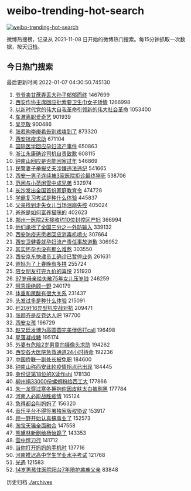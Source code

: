 # weibo-trending-hot-search

[![weibo-trending-hot-search](https://github.com/ameizi/weibo-trending-hot-search/actions/workflows/ci.yml/badge.svg)](https://github.com/ameizi/weibo-trending-hot-search/actions/workflows/ci.yml)

微博热搜榜，记录从 2021-11-08 日开始的微博热门搜索。每15分钟抓取一次数据，按天[归档](./archives)。

## 今日热门搜索

<!-- BEGIN --> 
最后更新时间 2022-01-07 04:30:50.745130 
1. [爷爷卖甘蔗弄丢大孙子郁郁而终](https://s.weibo.com/weibo?q=%23%E7%88%B7%E7%88%B7%E5%8D%96%E7%94%98%E8%94%97%E5%BC%84%E4%B8%A2%E5%A4%A7%E5%AD%99%E5%AD%90%E9%83%81%E9%83%81%E8%80%8C%E7%BB%88%23&Refer=top) 1467699
1. [西安作协主席回应批索要卫生巾女子矫情](https://s.weibo.com/weibo?q=%23%E8%A5%BF%E5%AE%89%E4%BD%9C%E5%8D%8F%E4%B8%BB%E5%B8%AD%E5%9B%9E%E5%BA%94%E6%89%B9%E7%B4%A2%E8%A6%81%E5%8D%AB%E7%94%9F%E5%B7%BE%E5%A5%B3%E5%AD%90%E7%9F%AB%E6%83%85%23&Refer=top) 1266998
1. [以新时代党的伟大自我革命引领新的伟大社会革命](https://s.weibo.com/weibo?q=%23%E4%BB%A5%E6%96%B0%E6%97%B6%E4%BB%A3%E5%85%9A%E7%9A%84%E4%BC%9F%E5%A4%A7%E8%87%AA%E6%88%91%E9%9D%A9%E5%91%BD%E5%BC%95%E9%A2%86%E6%96%B0%E7%9A%84%E4%BC%9F%E5%A4%A7%E7%A4%BE%E4%BC%9A%E9%9D%A9%E5%91%BD%23&Refer=top) 1053400
1. [车澈离职爱奇艺](https://s.weibo.com/weibo?q=%23%E8%BD%A6%E6%BE%88%E7%A6%BB%E8%81%8C%E7%88%B1%E5%A5%87%E8%89%BA%23&Refer=top) 901939
1. [吴克敬](https://s.weibo.com/weibo?q=%E5%90%B4%E5%85%8B%E6%95%AC&Refer=top) 900486
1. [张若昀李庚希告别戏嗑到了](https://s.weibo.com/weibo?q=%23%E5%BC%A0%E8%8B%A5%E6%98%80%E6%9D%8E%E5%BA%9A%E5%B8%8C%E5%91%8A%E5%88%AB%E6%88%8F%E5%97%91%E5%88%B0%E4%BA%86%23&Refer=top) 873320
1. [西安抗疫求助](https://s.weibo.com/weibo?q=%23%E8%A5%BF%E5%AE%89%E6%8A%97%E7%96%AB%E6%B1%82%E5%8A%A9%23&Refer=top) 671104
1. [国际医学回应孕妇流产事件](https://s.weibo.com/weibo?q=%23%E5%9B%BD%E9%99%85%E5%8C%BB%E5%AD%A6%E5%9B%9E%E5%BA%94%E5%AD%95%E5%A6%87%E6%B5%81%E4%BA%A7%E4%BA%8B%E4%BB%B6%23&Refer=top) 650863
1. [浙江永康确诊司机自责致歉](https://s.weibo.com/weibo?q=%23%E6%B5%99%E6%B1%9F%E6%B0%B8%E5%BA%B7%E7%A1%AE%E8%AF%8A%E5%8F%B8%E6%9C%BA%E8%87%AA%E8%B4%A3%E8%87%B4%E6%AD%89%23&Refer=top) 608115
1. [钟南山回应是否能回家过年](https://s.weibo.com/weibo?q=%23%E9%92%9F%E5%8D%97%E5%B1%B1%E5%9B%9E%E5%BA%94%E6%98%AF%E5%90%A6%E8%83%BD%E5%9B%9E%E5%AE%B6%E8%BF%87%E5%B9%B4%23&Refer=top) 546869
1. [民警妻子举报丈夫涉嫌违法违纪](https://s.weibo.com/weibo?q=%23%E6%B0%91%E8%AD%A6%E5%A6%BB%E5%AD%90%E4%B8%BE%E6%8A%A5%E4%B8%88%E5%A4%AB%E6%B6%89%E5%AB%8C%E8%BF%9D%E6%B3%95%E8%BF%9D%E7%BA%AA%23&Refer=top) 541665
1. [西安一男子连续被3家医院拒诊最终猝死](https://s.weibo.com/weibo?q=%23%E8%A5%BF%E5%AE%89%E4%B8%80%E7%94%B7%E5%AD%90%E8%BF%9E%E7%BB%AD%E8%A2%AB3%E5%AE%B6%E5%8C%BB%E9%99%A2%E6%8B%92%E8%AF%8A%E6%9C%80%E7%BB%88%E7%8C%9D%E6%AD%BB%23&Refer=top) 538706
1. [范闲与小范闲雪中成兄弟](https://s.weibo.com/weibo?q=%23%E8%8C%83%E9%97%B2%E4%B8%8E%E5%B0%8F%E8%8C%83%E9%97%B2%E9%9B%AA%E4%B8%AD%E6%88%90%E5%85%84%E5%BC%9F%23&Refer=top) 532974
1. [长沙发出全国首份家庭教育令](https://s.weibo.com/weibo?q=%E9%95%BF%E6%B2%99%E5%8F%91%E5%87%BA%E5%85%A8%E5%9B%BD%E9%A6%96%E4%BB%BD%E5%AE%B6%E5%BA%AD%E6%95%99%E8%82%B2%E4%BB%A4&Refer=top) 474728
1. [学霸复习考试是种什么体验](https://s.weibo.com/weibo?q=%23%E5%AD%A6%E9%9C%B8%E5%A4%8D%E4%B9%A0%E8%80%83%E8%AF%95%E6%98%AF%E7%A7%8D%E4%BB%80%E4%B9%88%E4%BD%93%E9%AA%8C%23&Refer=top) 445837
1. [父亲找到走失女儿当场泪崩失控](https://s.weibo.com/weibo?q=%23%E7%88%B6%E4%BA%B2%E6%89%BE%E5%88%B0%E8%B5%B0%E5%A4%B1%E5%A5%B3%E5%84%BF%E5%BD%93%E5%9C%BA%E6%B3%AA%E5%B4%A9%E5%A4%B1%E6%8E%A7%23&Refer=top) 405024
1. [爸爸是如何富养猫咪的](https://s.weibo.com/weibo?q=%23%E7%88%B8%E7%88%B8%E6%98%AF%E5%A6%82%E4%BD%95%E5%AF%8C%E5%85%BB%E7%8C%AB%E5%92%AA%E7%9A%84%23&Refer=top) 402623
1. [郑州一医院2天接收约10位封控区产妇](https://s.weibo.com/weibo?q=%23%E9%83%91%E5%B7%9E%E4%B8%80%E5%8C%BB%E9%99%A22%E5%A4%A9%E6%8E%A5%E6%94%B6%E7%BA%A610%E4%BD%8D%E5%B0%81%E6%8E%A7%E5%8C%BA%E4%BA%A7%E5%A6%87%23&Refer=top) 366994
1. [他们承担了全国三分之一外防输入](https://s.weibo.com/weibo?q=%23%E4%BB%96%E4%BB%AC%E6%89%BF%E6%8B%85%E4%BA%86%E5%85%A8%E5%9B%BD%E4%B8%89%E5%88%86%E4%B9%8B%E4%B8%80%E5%A4%96%E9%98%B2%E8%BE%93%E5%85%A5%23&Refer=top) 339132
1. [西安防疫志愿者回应消毒机喷火](https://s.weibo.com/weibo?q=%23%E8%A5%BF%E5%AE%89%E9%98%B2%E7%96%AB%E5%BF%97%E6%84%BF%E8%80%85%E5%9B%9E%E5%BA%94%E6%B6%88%E6%AF%92%E6%9C%BA%E5%96%B7%E7%81%AB%23&Refer=top) 307664
1. [西安卫健委就孕妇流产责任事故道歉](https://s.weibo.com/weibo?q=%23%E8%A5%BF%E5%AE%89%E5%8D%AB%E5%81%A5%E5%A7%94%E5%B0%B1%E5%AD%95%E5%A6%87%E6%B5%81%E4%BA%A7%E8%B4%A3%E4%BB%BB%E4%BA%8B%E6%95%85%E9%81%93%E6%AD%89%23&Refer=top) 306952
1. [其实怀孕也没有那么难熬](https://s.weibo.com/weibo?q=%23%E5%85%B6%E5%AE%9E%E6%80%80%E5%AD%95%E4%B9%9F%E6%B2%A1%E6%9C%89%E9%82%A3%E4%B9%88%E9%9A%BE%E7%86%AC%23&Refer=top) 303550
1. [西安京东快递员工确诊已暂停业务](https://s.weibo.com/weibo?q=%23%E8%A5%BF%E5%AE%89%E4%BA%AC%E4%B8%9C%E5%BF%AB%E9%80%92%E5%91%98%E5%B7%A5%E7%A1%AE%E8%AF%8A%E5%B7%B2%E6%9A%82%E5%81%9C%E4%B8%9A%E5%8A%A1%23&Refer=top) 261631
1. [爸妈为了上春晚有多拼](https://s.weibo.com/weibo?q=%23%E7%88%B8%E5%A6%88%E4%B8%BA%E4%BA%86%E4%B8%8A%E6%98%A5%E6%99%9A%E6%9C%89%E5%A4%9A%E6%8B%BC%23&Refer=top) 255724
1. [陪女朋友打完九价的喜悦](https://s.weibo.com/weibo?q=%23%E9%99%AA%E5%A5%B3%E6%9C%8B%E5%8F%8B%E6%89%93%E5%AE%8C%E4%B9%9D%E4%BB%B7%E7%9A%84%E5%96%9C%E6%82%A6%23&Refer=top) 251920
1. [97岁母亲给失散75年女儿压岁钱](https://s.weibo.com/weibo?q=%2397%E5%B2%81%E6%AF%8D%E4%BA%B2%E7%BB%99%E5%A4%B1%E6%95%A375%E5%B9%B4%E5%A5%B3%E5%84%BF%E5%8E%8B%E5%B2%81%E9%92%B1%23&Refer=top) 246259
1. [阿秀拒绝顾一野](https://s.weibo.com/weibo?q=%23%E9%98%BF%E7%A7%80%E6%8B%92%E7%BB%9D%E9%A1%BE%E4%B8%80%E9%87%8E%23&Refer=top) 240179
1. [体重和尿酸有很大关系](https://s.weibo.com/weibo?q=%23%E4%BD%93%E9%87%8D%E5%92%8C%E5%B0%BF%E9%85%B8%E6%9C%89%E5%BE%88%E5%A4%A7%E5%85%B3%E7%B3%BB%23&Refer=top) 231437
1. [头发过多是种什么体验](https://s.weibo.com/weibo?q=%23%E5%A4%B4%E5%8F%91%E8%BF%87%E5%A4%9A%E6%98%AF%E7%A7%8D%E4%BB%80%E4%B9%88%E4%BD%93%E9%AA%8C%23&Refer=top) 215091
1. [歼20歼16异型机空战对抗](https://s.weibo.com/weibo?q=%23%E6%AD%BC20%E6%AD%BC16%E5%BC%82%E5%9E%8B%E6%9C%BA%E7%A9%BA%E6%88%98%E5%AF%B9%E6%8A%97%23&Refer=top) 209471
1. [张颜齐是反卷达人吧](https://s.weibo.com/weibo?q=%23%E5%BC%A0%E9%A2%9C%E9%BD%90%E6%98%AF%E5%8F%8D%E5%8D%B7%E8%BE%BE%E4%BA%BA%E5%90%A7%23&Refer=top) 197700
1. [西安女孩](https://s.weibo.com/weibo?q=%E8%A5%BF%E5%AE%89%E5%A5%B3%E5%AD%A9&Refer=top) 196729
1. [赵又廷发博为高圆圆完美伴侣打call](https://s.weibo.com/weibo?q=%23%E8%B5%B5%E5%8F%88%E5%BB%B7%E5%8F%91%E5%8D%9A%E4%B8%BA%E9%AB%98%E5%9C%86%E5%9C%86%E5%AE%8C%E7%BE%8E%E4%BC%B4%E4%BE%A3%E6%89%93call%23&Refer=top) 196498
1. [星落凝成糖](https://s.weibo.com/weibo?q=%E6%98%9F%E8%90%BD%E5%87%9D%E6%88%90%E7%B3%96&Refer=top) 195174
1. [外婆有危险2岁男童向摄像头求助](https://s.weibo.com/weibo?q=%23%E5%A4%96%E5%A9%86%E6%9C%89%E5%8D%B1%E9%99%A92%E5%B2%81%E7%94%B7%E7%AB%A5%E5%90%91%E6%91%84%E5%83%8F%E5%A4%B4%E6%B1%82%E5%8A%A9%23&Refer=top) 194262
1. [西安各大医院急救通道24小时待命](https://s.weibo.com/weibo?q=%23%E8%A5%BF%E5%AE%89%E5%90%84%E5%A4%A7%E5%8C%BB%E9%99%A2%E6%80%A5%E6%95%91%E9%80%9A%E9%81%9324%E5%B0%8F%E6%97%B6%E5%BE%85%E5%91%BD%23&Refer=top) 192236
1. [中国侨联一副处长被免职](https://s.weibo.com/weibo?q=%23%E4%B8%AD%E5%9B%BD%E4%BE%A8%E8%81%94%E4%B8%80%E5%89%AF%E5%A4%84%E9%95%BF%E8%A2%AB%E5%85%8D%E8%81%8C%23&Refer=top) 184600
1. [钟南山称西安此轮疫情拐点已出现](https://s.weibo.com/weibo?q=%23%E9%92%9F%E5%8D%97%E5%B1%B1%E7%A7%B0%E8%A5%BF%E5%AE%89%E6%AD%A4%E8%BD%AE%E7%96%AB%E6%83%85%E6%8B%90%E7%82%B9%E5%B7%B2%E5%87%BA%E7%8E%B0%23&Refer=top) 184445
1. [身份证第18位的Ⅹ读作shí](https://s.weibo.com/weibo?q=%23%E8%BA%AB%E4%BB%BD%E8%AF%81%E7%AC%AC18%E4%BD%8D%E7%9A%84%E2%85%A9%E8%AF%BB%E4%BD%9Csh%C3%AD%23&Refer=top) 178130
1. [柳州捐33000份螺蛳粉给西工大](https://s.weibo.com/weibo?q=%23%E6%9F%B3%E5%B7%9E%E6%8D%9033000%E4%BB%BD%E8%9E%BA%E8%9B%B3%E7%B2%89%E7%BB%99%E8%A5%BF%E5%B7%A5%E5%A4%A7%23&Refer=top) 177866
1. [朱一龙穿过寒冬拥抱你因皮肤太白被刷黑](https://s.weibo.com/weibo?q=%23%E6%9C%B1%E4%B8%80%E9%BE%99%E7%A9%BF%E8%BF%87%E5%AF%92%E5%86%AC%E6%8B%A5%E6%8A%B1%E4%BD%A0%E5%9B%A0%E7%9A%AE%E8%82%A4%E5%A4%AA%E7%99%BD%E8%A2%AB%E5%88%B7%E9%BB%91%23&Refer=top) 177784
1. [河南人必能战胜疫情](https://s.weibo.com/weibo?q=%23%E6%B2%B3%E5%8D%97%E4%BA%BA%E5%BF%85%E8%83%BD%E6%88%98%E8%83%9C%E7%96%AB%E6%83%85%23&Refer=top) 165124
1. [急得都会叫妈妈了](https://s.weibo.com/weibo?q=%23%E6%80%A5%E5%BE%97%E9%83%BD%E4%BC%9A%E5%8F%AB%E5%A6%88%E5%A6%88%E4%BA%86%23&Refer=top) 156320
1. [音乐平台不得签署独家版权协议](https://s.weibo.com/weibo?q=%23%E9%9F%B3%E4%B9%90%E5%B9%B3%E5%8F%B0%E4%B8%8D%E5%BE%97%E7%AD%BE%E7%BD%B2%E7%8B%AC%E5%AE%B6%E7%89%88%E6%9D%83%E5%8D%8F%E8%AE%AE%23&Refer=top) 153917
1. [顾一野开始认真搞事业了](https://s.weibo.com/weibo?q=%23%E9%A1%BE%E4%B8%80%E9%87%8E%E5%BC%80%E5%A7%8B%E8%AE%A4%E7%9C%9F%E6%90%9E%E4%BA%8B%E4%B8%9A%E4%BA%86%23&Refer=top) 152573
1. [淘宝天猫全面融合](https://s.weibo.com/weibo?q=%23%E6%B7%98%E5%AE%9D%E5%A4%A9%E7%8C%AB%E5%85%A8%E9%9D%A2%E8%9E%8D%E5%90%88%23&Refer=top) 147558
1. [熊黛林新剧给杨怡跪了](https://s.weibo.com/weibo?q=%23%E7%86%8A%E9%BB%9B%E6%9E%97%E6%96%B0%E5%89%A7%E7%BB%99%E6%9D%A8%E6%80%A1%E8%B7%AA%E4%BA%86%23&Refer=top) 143353
1. [雪中悍刀行](https://s.weibo.com/weibo?q=%E9%9B%AA%E4%B8%AD%E6%82%8D%E5%88%80%E8%A1%8C&Refer=top) 141712
1. [当你打开妈妈的手机时](https://s.weibo.com/weibo?q=%23%E5%BD%93%E4%BD%A0%E6%89%93%E5%BC%80%E5%A6%88%E5%A6%88%E7%9A%84%E6%89%8B%E6%9C%BA%E6%97%B6%23&Refer=top) 137716
1. [河南推迟高中学生学业水平考试](https://s.weibo.com/weibo?q=%23%E6%B2%B3%E5%8D%97%E6%8E%A8%E8%BF%9F%E9%AB%98%E4%B8%AD%E5%AD%A6%E7%94%9F%E5%AD%A6%E4%B8%9A%E6%B0%B4%E5%B9%B3%E8%80%83%E8%AF%95%23&Refer=top) 121768
1. [光遇](https://s.weibo.com/weibo?q=%E5%85%89%E9%81%87&Refer=top) 121583
1. [14岁男孩住医院阳台7年陪护瘫痪父亲](https://s.weibo.com/weibo?q=%2314%E5%B2%81%E7%94%B7%E5%AD%A9%E4%BD%8F%E5%8C%BB%E9%99%A2%E9%98%B3%E5%8F%B07%E5%B9%B4%E9%99%AA%E6%8A%A4%E7%98%AB%E7%97%AA%E7%88%B6%E4%BA%B2%23&Refer=top) 83848
<!-- END -->

历史归档 [./archives](./archives)

